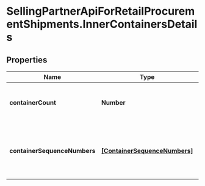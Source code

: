 # SellingPartnerApiForRetailProcurementShipments.InnerContainersDetails

## Properties
Name | Type | Description | Notes
------------ | ------------- | ------------- | -------------
**containerCount** | **Number** | Total containers as part of the shipment | [optional] 
**containerSequenceNumbers** | [**[ContainerSequenceNumbers]**](ContainerSequenceNumbers.md) | Container sequence numbers that are involved in this shipment. | [optional] 


